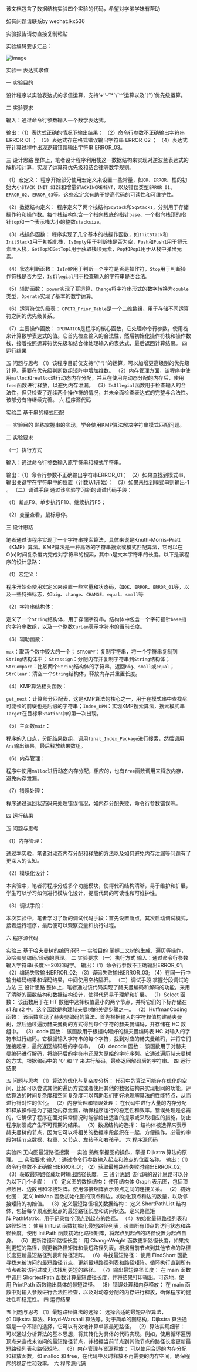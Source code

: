 该文档包含了数据结构实验四个实验的代码，希望对学弟学妹有帮助

如有问题请联系by wechat:lkx536

实验报告请勿直接复制粘贴

实验编码要求汇总：

![image](https://github.com/user-attachments/assets/23807a02-6424-447b-b80b-3f8e703accbe)


实验一 表达式求值

一 实验目的

设计程序以实验表达式的求值运算，支持‘+’‘-’‘*’‘/’‘^’运算以及‘（’‘）’优先级运算。

二 实验要求

输入：通过命令行参数输入一个数学表达式。

输出：（1）表达式正确的情况下输出结果；
     （2）命令行参数不正确输出字符串ERROR_01 ；
     （3）表达式存在格式错误输出字符串 ERROR_02 ；
     （4）表达式在计算过程中出现逻辑错误输出字符串
      ERROR_03。
      
三 设计思路
	整体上，笔者设计程序利用栈这一数据结构来实现对逆波兰表达式的解析和计算，实现了运算符优先级和结合律等数学规则。
 
（1）宏定义：
程序开始部分使用宏定义来设置一些常量，如`OK`、`ERROR`、栈的初始大小`STACK_INIT_SIZE`和增量`STACKINCREMENT`，以及错误类型`ERROR_01`、`ERROR_02`、`ERROR_03`等。这些宏定义有助于提高代码的可读性和可维护性。

（2）数据结构定义：
程序定义了两个栈结构`SqStack`和`SqStack1`，分别用于存储操作符和操作数。每个栈结构包含一个指向栈底的指针`base`、一个指向栈顶的指针`top`和一个表示栈大小的整数`stacksize`。

（3）栈操作函数：
程序实现了几个基本的栈操作函数，如`InitStack`和`InitStack1`用于初始化栈，`IsEmpty`用于判断栈是否为空，`Push`和`Push1`用于将元素压入栈，`GetTop`和`GetTop1`用于获取栈顶元素，`Pop`和`Pop1`用于从栈中弹出元素。

（4）状态判断函数：
`IsInOP`用于判断一个字符是否是操作符，`Stop`用于判断操作符栈是否为空，`IsIllegial`用于检查输入的字符串是否合法。

（5）辅助函数：
`power`实现了幂运算，`Change`将字符串形式的数字转换为`double`类型，`Operate`实现了基本的数学运算。

（6）运算符优先级表：
`OPCTR_Prior_Table`是一个二维数组，用于存储不同运算符之间的优先级关系。

（7）主要操作函数：
`OPERATION`是程序的核心函数，它处理命令行参数，使用栈来计算数学表达式的值。它首先检查输入的合法性，然后初始化操作符栈和操作数栈，接着按照运算符优先级和结合律处理输入的表达式，最后返回计算结果。
四 运行结果

五 问题与思考
（1）该程序目前仅支持“（”“）”的运算，可以加增更高级别的优先级计算。需要在优先级判断数组矩阵中增加维数。
（2）内存管理方面，该程序中使用`malloc`和`realloc`进行动态内存分配，并且在使用完动态分配的内存后，使用`free`函数进行释放，以避免内存泄漏。
（3）`IsIllegial`函数用于检查输入的合法性，但只检查了连续两个操作符的情况，并未全面检查表达式的完整与合法性。该部分有待继续完善。
六 程序源代码


                
实验二 基于串的模式匹配

一 实验目的
熟练掌握串的实现，学会使用KMP算法解决字符串模式匹配问题。

二 实验要求

（一）执行方式

输入：通过命令行参数输入原字符串和模式字符串。

输出：（1）命令行参数不正确输出字符串ERROR_01；
     （2）如果查找到模式串，输出关键字在字符串中的位置（计数从1开始）；
     （3）如果未找到模式串则输出-1 。
（二）调试手段
通过该实验学习新的调试代码手段：

（1）断点F9、单步执行F10、继续执行F5； 

（2）变量查看，鼠标悬停。

三 设计思路

 笔者通过该程序实现了一个字符串搜索算法，具体来说是Knuth-Morris-Pratt（KMP）算法。KMP算法是一种高效的字符串搜索或模式匹配算法，它可以在O(n)时间复杂度内完成对字符串的搜索，其中n是文本字符串的长度。以下是该程序的设计思路：
 
（1）宏定义：

程序开始处使用宏定义来设置一些常量和状态码，如`OK`、`ERROR`、`ERROR_01`等，以及一些特殊标志，如`big`、`change`、`CHANGE`、`equal`、`small`等

（2）字符串结构体：

定义了一个`String`结构体，用于存储字符串。结构体中包含一个字符指针`base`指向字符串数组，以及一个整数`CurLen`表示字符串的当前长度。

（3）辅助函数：

`max`：取两个数中较大的一个； `STRCOPY`：复制字符串，将一个字符串复制到`String`结构体中； `Strassign`：分配内存并复制字符串到`String`结构体；`StrCompare`：比较两个`String`结构体的字符串，返回`big`、`small`或`equal`；`StrClear`：清空一个`String`结构体，释放内存并重置长度。

（4）KMP算法相关函数：

`get_next`：计算部分匹配表，这是KMP算法的核心之一，用于在模式串中查找尽可能长的前缀也是后缀的字符串；`Index_KPM`：实现KMP搜索算法，搜索模式串`Target`在目标串`Station`中的第一次出现。

（5）主函数`main`：

程序的入口点，分配结果数组，调用`final_Index_Package`进行搜索，然后调用`Ans`输出结果，最后释放结果数组。

（6）内存管理：

程序中使用`malloc`进行动态内存分配，相应的，也有`free`函数调用来释放内存，避免内存泄漏。

（7）错误处理：

程序通过返回状态码来处理错误情况，如内存分配失败、命令行参数错误等。

四 运行结果

五 问题与思考

（1）内存管理：

通过本实验，笔者对动态内存分配和释放的方法以及如何避免内存泄漏等问题有了更深入的认知。

（2）模块化设计：

本实验中，笔者将程序分成多个功能模块，使得代码结构清晰，易于维护和扩展，学生可以学习如何进行模块化设计，提高代码的可读性和可维护性。

（3）调试手段：

本次实验中，笔者学习了新的调试代码手段：首先设置断点，其次启动调试模式， 接着运行程序，最后便可以观察变量和执行过程。

六 程序源代码



实验三 基于哈夫曼树的编码译码
一 实验目的
掌握二叉树的生成、遍历等操作，及哈夫曼编码/译码的原理。
二 实验要求
（一）执行方式
输入：通过命令行参数输入字符串(长度>=20)和码字。
输出：（1）命令行参数不正确输出ERROR_01; 
     （2）编码失败输出ERROR_02; 
     （3）译码失败输出ERROR_03;
     （4）在同一行中输出编码结果和译码结果，中间使用空格隔开。
（二）调试手段
掌握分段调试的方法
三 设计思路
整体上，笔者通过该代码实现了赫夫曼编码和解码的功能，采用了清晰的函数结构和数据结构设计，使得代码易于理解和扩展。
（1）Select 函数：
该函数用于在 HT 数组中选择权值最小的两个节点，并将它们的下标存储在 s1 和 s2 中。这个函数是构建赫夫曼树的关键步骤之一。
（2）HuffmanCoding 函数：
该函数实现了赫夫曼编码的算法。首先根据输入的字符权值构建赫夫曼树，然后通过遍历赫夫曼树的方式得到每个字符的赫夫曼编码，并存储在 HC 数组中。
（3）code 函数：
该函数用于根据构建好的赫夫曼编码表 HC 对输入的字符串进行编码。它根据输入字符串的每个字符，找到对应的赫夫曼编码，并将它们连接起来，最终返回编码后的字符串。
（4）decode 函数：
该函数用于对赫夫曼编码进行解码，将编码后的字符串还原为原始的字符序列。它通过遍历赫夫曼树的方式，根据编码中的 '0' 和 '1' 来进行解码，最终返回解码后的字符串。
四 运行结果

五 问题与思考
（1）算法的优化与复杂度分析：
代码中的算法可能存在优化的空间，比如可以尝试其他的遍历方式或者使用其他的数据结构来实现相同的功能。评估算法的时间复杂度和空间复杂度可以帮助我们更好地理解算法的性能特点，从而进行针对性的优化。
（2）内存管理和错误处理：
在代码中进行大量的内存分配和释放操作是为了避免内存泄漏，确保程序运行的稳定性和效率。错误处理是必需的，它确保了程序在面对异常情况时能够给出适当的提示或采取相应的措施，防止程序崩溃或产生不可预期的结果。
（3）数据结构的选择： 
结构体被选择来表示赫夫曼树的节点，因为它可以将相关的数据字段组织在一起，方便操作。必需的字段包括节点数据、权重、父节点、左孩子和右孩子。
六 程序源代码




实验四 无向图最短路径搜索
一 实验
熟练掌握图的操作，掌握 Dijkstra 算法的原理。
二 实验要求
输入：通过命令行参数输入起点和终点的位置名称。
输出：（1）命令行参数不正确输出ERROR_01; 
     （2）获取最短路径失败时输出ERROR_02; 
     （3）获取最短路径成功时输出路径长度。
三 设计思路
该代码的设计思路可以分为以下几个步骤：
（1）定义图的数据结构：
使用结构体 Graph 表示图，包括顶点数目、边数目和邻接矩阵。使用邻接矩阵表示顶点之间的连接关系。
（2）初始化图：
定义 InitMap 函数初始化图的顶点和边。初始化顶点和边的数量，以及邻接矩阵的初始值。
（3）定义最短路径相关数据结构：
定义 ShortPathList 结构体，包括每个顶点到起点的最短路径长度和访问状态。定义路径矩阵 PathMatrix，用于记录每个顶点到起点的路径。
（4）初始化最短路径列表和路径矩阵：
使用 InitList 函数初始化最短路径列表，设置所有顶点的访问状态和路径长度。使用 InitPath 函数初始化路径矩阵，将起点到起点的路径设置为起点自身。
（5）更新路径和路径长度：
用 ChangeWeight 函数更新路径长度，如果找到更短的路径，则更新路径矩阵和最短路径列表。根据当前节点到其他节点的路径长度更新最短路径列表和路径矩阵。
（6）寻找最短路径：
使用 FindShort 函数寻找未被访问的最短路径节点，更新最短路径列表和路径矩阵。循环执行直到所有节点都被访问过或无法找到更短的路径。
（7）输出最短路径长度：
在 main 函数中调用 ShortestPath 函数计算最短路径长度，并将结果打印输出。可选地，使用 PrintPath 函数输出具体的最短路径。
（8）错误处理和内存释放：
在 main 函数中对输入参数进行合法性检查，以及对动态分配的内存进行释放，确保程序的健壮性和稳定性。
四 运行结果

五 问题与思考
（1）最短路径算法的选择：
选择合适的最短路径算法，如 Dijkstra 算法、Floyd-Warshall 算法等。对于简单的图结构，Dijkstra 算法通常是一个不错的选择，它可以有效地计算单源最短路径。
（2）算法实现细节：
可以通过分析算法的基本思想，将其转化为具体的代码实现。例如，使用循环遍历顶点来查找未访问的最短路径节点，并根据当前节点到其他节点的路径长度更新最短路径列表和路径矩阵。
（3）内存管理与资源释放：
可以使用合适的内存分配和释放函数，如 malloc 和 free，在代码中及时释放不再需要的内存空间，确保程序的稳定性和效率。
六 程序源代码

